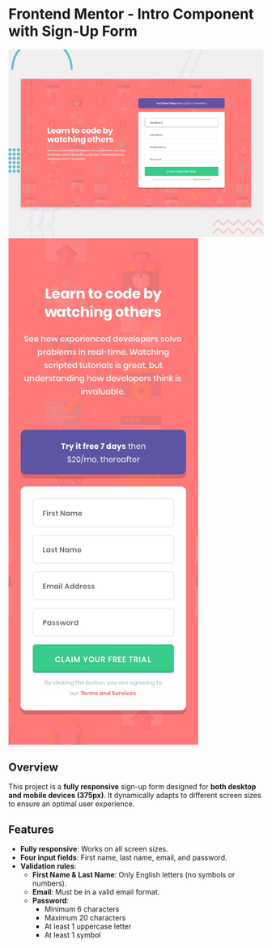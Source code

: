 # Frontend Mentor - Intro Component with Sign-Up Form

![Desktop Design Preview](./design/desktop-preview.jpg)
![Mobile Design Preview](./design/mobile-design.jpg)

## Overview

This project is a **fully responsive** sign-up form designed for **both desktop and mobile devices (375px)**. It dynamically adapts to different screen sizes to ensure an optimal user experience.

## Features

-   **Fully responsive**: Works on all screen sizes.
-   **Four input fields**: First name, last name, email, and password.
-   **Validation rules**:
    -   **First Name & Last Name**: Only English letters (no symbols or numbers).
    -   **Email**: Must be in a valid email format.
    -   **Password**:
        -   Minimum 6 characters
        -   Maximum 20 characters
        -   At least 1 uppercase letter
        -   At least 1 symbol
